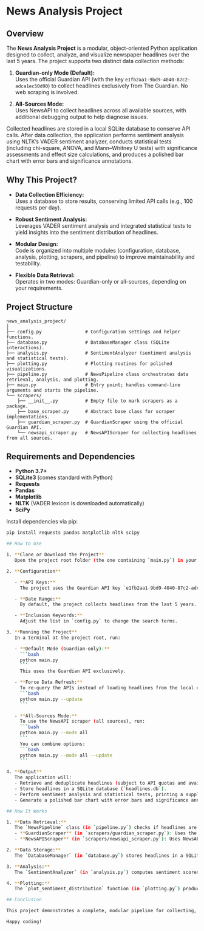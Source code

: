 # News Analysis Project

## Overview

The **News Analysis Project** is a modular, object-oriented Python application designed to collect, analyze, and visualize newspaper headlines over the last 5 years. The project supports two distinct data collection methods:

1. **Guardian-only Mode (Default):**  
   Uses the official Guardian API (with the key `e1fb2aa1-9bd9-4040-87c2-adca1ec50d90`) to collect headlines exclusively from The Guardian. No web scraping is involved.

2. **All-Sources Mode:**  
   Uses NewsAPI to collect headlines across all available sources, with additional debugging output to help diagnose issues.

Collected headlines are stored in a local SQLite database to conserve API calls. After data collection, the application performs sentiment analysis using NLTK’s VADER sentiment analyzer, conducts statistical tests (including chi-square, ANOVA, and Mann–Whitney U tests) with significance assessments and effect size calculations, and produces a polished bar chart with error bars and significance annotations.

## Why This Project?

- **Data Collection Efficiency:**  
  Uses a database to store results, conserving limited API calls (e.g., 100 requests per day).

- **Robust Sentiment Analysis:**  
  Leverages VADER sentiment analysis and integrated statistical tests to yield insights into the sentiment distribution of headlines.

- **Modular Design:**  
  Code is organized into multiple modules (configuration, database, analysis, plotting, scrapers, and pipeline) to improve maintainability and testability.

- **Flexible Data Retrieval:**  
  Operates in two modes: Guardian-only or all-sources, depending on your requirements.

## Project Structure

```plaintext
news_analysis_project/
│
├── config.py                # Configuration settings and helper functions.
├── database.py              # DatabaseManager class (SQLite interactions).
├── analysis.py              # SentimentAnalyzer (sentiment analysis and statistical tests).
├── plotting.py              # Plotting routines for polished visualizations.
├── pipeline.py              # NewsPipeline class orchestrates data retrieval, analysis, and plotting.
├── main.py                  # Entry point; handles command-line arguments and starts the pipeline.
└── scrapers/
    ├── __init__.py          # Empty file to mark scrapers as a package.
    ├── base_scraper.py      # Abstract base class for scraper implementations.
    ├── guardian_scraper.py  # GuardianScraper using the official Guardian API.
    └── newsapi_scraper.py   # NewsAPIScraper for collecting headlines from all sources.
```

## Requirements and Dependencies

- **Python 3.7+**
- **SQLite3** (comes standard with Python)
- **Requests**
- **Pandas**
- **Matplotlib**
- **NLTK** (VADER lexicon is downloaded automatically)
- **SciPy**

Install dependencies via pip:

```bash
pip install requests pandas matplotlib nltk scipy

## How to Use

1. **Clone or Download the Project**  
   Open the project root folder (the one containing `main.py`) in your development environment (e.g., VS Code).

2. **Configuration**

   - **API Keys:**  
     The project uses the Guardian API key `e1fb2aa1-9bd9-4040-87c2-adca1ec50d90` for Guardian-only mode and the same key for NewsAPI mode. Update `config.py` if needed.

   - **Date Range:**  
     By default, the project collects headlines from the last 5 years. The current date is set to a fixed value (14 April 2025) for reproducibility (defined in `config.py`).

   - **Inclusion Keywords:**  
     Adjust the list in `config.py` to change the search terms.

3. **Running the Project**  
   In a terminal at the project root, run:

   - **Default Mode (Guardian-only):**
     ```bash
     python main.py
     ```
     This uses the Guardian API exclusively.

   - **Force Data Refresh:**  
     To re-query the APIs instead of loading headlines from the local database, run:
     ```bash
     python main.py --update
     ```

   - **All-Sources Mode:**  
     To use the NewsAPI scraper (all sources), run:
     ```bash
     python main.py --mode all
     ```
     You can combine options:
     ```bash
     python main.py --mode all --update
     ```

4. **Output**  
   The application will:
   - Retrieve and deduplicate headlines (subject to API quotas and availability).
   - Store headlines in a SQLite database (`headlines.db`).
   - Perform sentiment analysis and statistical tests, printing a supplementary table with significance markers and effect sizes.
   - Generate a polished bar chart with error bars and significance annotations. The x-axis is labelled **"Sentiment"** and the bars are labelled **"Positive"**, **"Neutral"**, and **"Negative"**.

## How It Works

1. **Data Retrieval:**  
   The `NewsPipeline` class (in `pipeline.py`) checks if headlines are already stored in the database and loads them unless a forced update is specified. Depending on the selected mode, it instantiates either:
   - **GuardianScraper** (in `scrapers/guardian_scraper.py`): Uses the official Guardian API.
   - **NewsAPIScraper** (in `scrapers/newsapi_scraper.py`): Uses NewsAPI across all sources with added debugging.

2. **Data Storage:**  
   The `DatabaseManager` (in `database.py`) stores headlines in a SQLite database and deduplicates them.

3. **Analysis:**  
   The `SentimentAnalyzer` (in `analysis.py`) computes sentiment scores for each headline using NLTK’s VADER, classifies them as positive, negative, or neutral, and performs statistical tests (chi-square, ANOVA, Mann–Whitney U) with effect size calculations.

4. **Plotting:**  
   The `plot_sentiment_distribution` function (in `plotting.py`) produces a bar chart with error bars. The x-axis is labelled **"Sentiment"**, and the bars are displayed as **"Positive"**, **"Neutral"**, and **"Negative"**. Significance annotations (asterisks) are displayed between the Positive and Negative bars.

## Conclusion

This project demonstrates a complete, modular pipeline for collecting, processing, and analyzing newspaper headlines using API-based retrieval methods. Its design emphasizes efficiency (through data caching), robust analysis (via sentiment and statistical testing), and polished visual output, providing a solid foundation for further exploration or extensions in news analytics.

Happy coding!
